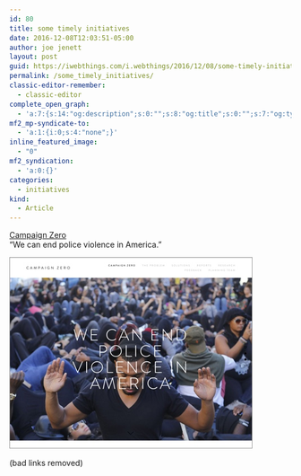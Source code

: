 ```yaml
---
id: 80
title: some timely initiatives
date: 2016-12-08T12:03:51-05:00
author: joe jenett
layout: post
guid: https://iwebthings.com/i.webthings/2016/12/08/some-timely-initiatives/
permalink: /some_timely_initiatives/
classic-editor-remember:
  - classic-editor
complete_open_graph:
  - 'a:7:{s:14:"og:description";s:0:"";s:8:"og:title";s:0:"";s:7:"og:type";s:0:"";s:12:"twitter:card";s:7:"summary";s:15:"twitter:creator";s:0:"";s:19:"twitter:description";s:0:"";s:8:"og:image";s:0:"";}'
mf2_mp-syndicate-to:
  - 'a:1:{i:0;s:4:"none";}'
inline_featured_image:
  - "0"
mf2_syndication:
  - 'a:0:{}'
categories:
  - initiatives
kind:
  - Article
---
```

[Campaign Zero](http://www.joincampaignzero.org/ "Campaign Zero")  
“We can end police violence in America.” 

[<img src="/images/campaign-zero.jpg" alt="Campaign Zero" style="border:1px solid #999;" />](http://www.joincampaignzero.org/ "Campaign Zero")

(bad links removed)